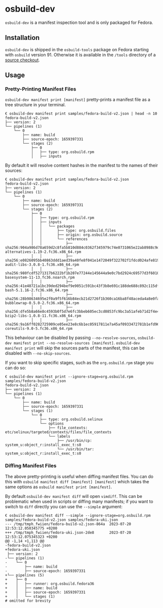 # osbuild-dev

`osbuild-dev` is a manifest inspection tool and is only packaged for Fedora.

## Installation

`osbuild-dev` is shipped in the `osbuild-tools` package on Fedora starting with `osbuild` version 91. Otherwise it is available in the `/tools` directory of a [source checkout](https://github.com/osbuild/osbuild).

## Usage

### Pretty-Printing Manifest Files

`osbuild-dev manifest print [manifest]` pretty-prints a manifest file as a tree structure in your terminal.

```
€ osbuild-dev manifest print samples/fedora-build-v2.json | head -n 10
fedora-build-v2.json
├── version: 2
└── pipelines (1)
    └── 0
        ├── name: build
        ├── source-epoch: 1659397331
        └── stages (2)
            ├── 0
            │   ├── type: org.osbuild.rpm
            │   ├── inputs
```

By default it will resolve content hashes in the manifest to the names of their sources:

```
€ osbuild-dev manifest print samples/fedora-build-v2.json
fedora-build-v2.json
├── version: 2
└── pipelines (1)
    └── 0
        ├── name: build
        ├── source-epoch: 1659397331
        └── stages (2)
            ├── 0
            │   ├── type: org.osbuild.rpm
            │   ├── inputs
            │   │   └── packages
            │   │       ├── type: org.osbuild.files
            │   │       ├── origin: org.osbuild.source
            │   │       └── references
            │   │           ├── sha256:904a986d78a659d2c8fa5b810d884c0362f345979c74e0731065e22ab8988c9d: alternatives-1.19-2.fc36.x86_64.rpm
            │   │           ├── sha256:e0826095bb40863ddd1aed39a40fe8f041e1472049f322702f1fdcd024afe819: audit-libs-3.0.8-1.fc36.x86_64.rpm
            │   │           ├── sha256:980fcdf5271317b6222bf1b207e77244e145644a9e0c7bd2924c69577d3f6010: basesystem-11-13.fc36.noarch.rpm
            │   │           ├── sha256:41e48721a1bc39ded294bef9e9051c591bc43f3b8e691c188de688c892c115df: bash-5.1.16-2.fc36.x86_64.rpm
            │   │           ├── sha256:28b98634695e2f0a9f5f616b84ecb21d2726f1b360ca16ba8f48aceda4a8e0fa: bubblewrap-0.5.0-2.fc36.x86_64.rpm
            │   │           ├── sha256:dfe5b8a66e8c4593b0f5d7e6fc3bbeb605ec3cd0853fc9bc3a51afeb71d2f4e4: bzip2-libs-1.0.8-11.fc36.x86_64.rpm
            │   │           ├── sha256:9a16ff0282725909ce05ee23e8c6b1ec05917811e7a45af0933472781b1efd96: coreutils-9.0-5.fc36.x86_64.rpm
```

This behaviour can be disabled by passing `--no-resolve-sources`, `osbuild-dev manifest print --no-resolve-sources [manifest]`. `osbuild-dev manifest print` will skip the sources parts of the manifest, this can be disabled with `--no-skip-sources`.

If you want to skip specific stages, such as the `org.osbuild.rpm` stage you can do so:

```
€ osbuild-dev manifest print --ignore-stage=org.osbuild.rpm samples/fedora-build-v2.json
fedora-build-v2.json
├── version: 2
└── pipelines (1)
    └── 0
        ├── name: build
        ├── source-epoch: 1659397331
        └── stages (1)
            └── 0
                ├── type: org.osbuild.selinux
                └── options
                    ├── file_contexts: etc/selinux/targeted/contexts/files/file_contexts
                    └── labels
                        ├── /usr/bin/cp: system_u:object_r:install_exec_t:s0
                        └── /usr/bin/tar: system_u:object_r:install_exec_t:s0
```

### Diffing Manifest Files

The above pretty-printing is useful when diffing manifest files. You can do this with `osbuild manifest diff [manifest] [manifest]` which takes the same options as `osbuild manifest print [manifest]`.

By default `osbuild-dev manifest diff` will open `vimdiff`. This can be problematic when used in scripts or diffing many manifests; if you want to switch to `diff` directly you can use the `--simple` argument:

```
€ osbuild-dev manifest diff --simple --ignore-stage=org.osbuild.rpm samples/fedora-build-v2.json samples/fedora-uki.json
--- /tmp/tmph_fwiien/fedora-build-v2.json-864a  2023-07-20 12:53:12.050345775 +0200
+++ /tmp/tmph_fwiien/fedora-uki.json-2de8       2023-07-20 12:53:12.075345323 +0200
@@ -1,14 +1,113 @@
-fedora-build-v2.json
+fedora-uki.json
 ├── version: 2
-└── pipelines (1)
-    └── 0
-        ├── name: build
-        ├── source-epoch: 1659397331
+└── pipelines (5)
+    ├── 0
+    │   ├── runner: org.osbuild.fedora36
+    │   ├── name: build
+    │   ├── source-epoch: 1659397331
+    │   └── stages (1)
# omitted for brevity
```
